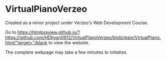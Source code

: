 # VirtualPianoVerzeo
Created as a minor project under Verzeo's Web Development Course.



Go to https://htmlpreview.github.io/?https://github.com/HDhyan0912/VirtualPianoVerzeo/blob/main/VirtualPiano.html/"target="/blank to view the website.

The complete webpage may take a few minutes to initialize.
